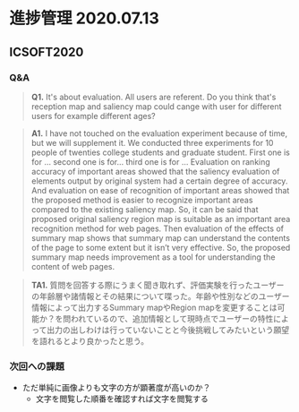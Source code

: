 # 進捗管理 2020.07.13

## ICSOFT2020
### Q&A
> **Q1.** It's about evaluation. All users are referent. Do you think that's reception map and saliency map could cange with user for different users for example different ages?

> **A1.** I have not touched on the evaluation experiment because of time, but we will supplement it. We conducted three experiments for 10 people of twenties college students and graduate student. First one is for … second one is for… third one is for … Evaluation on ranking accuracy of important areas showed that the saliency evaluation of elements output by original system had a certain degree of accuracy. And evaluation on ease of recognition of important areas showed that the proposed method is easier to recognize important areas compared to the existing saliency map. So, it can be said that proposed original saliency region map is suitable as an important area recognition method for web pages. Then evaluation of the effects of summary map shows that summary map can understand the contents of the page to some extent but it isn’t very effective. So, the proposed summary map needs improvement as a tool for understanding the content of web pages.

> **TA1.** 質問を回答する際にうまく聞き取れず、評価実験を行ったユーザーの年齢層や諸情報とその結果について喋った。年齢や性別などのユーザー情報によって出力するSummary mapやRegion mapを変更することは可能か？を問われているので、追加情報として現時点でユーザーの特性によって出力の出しわけは行っていないことと今後挑戦してみたいという願望を語れるとより良かったと思う。




### 次回への課題
- ただ単純に画像よりも文字の方が顕著度が高いのか？
  - 文字を閲覧した順番を確認すれば文字を閲覧する